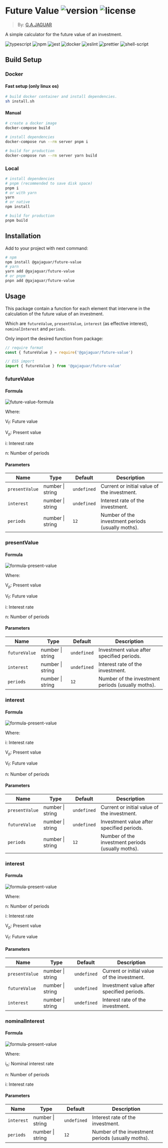 # Future Value ![version](https://img.shields.io/github/v/tag/gajaguar/future-value?label=version) ![license](https://img.shields.io/github/license/gajaguar/future-value)

> By: [G.A.JAGUAR](https://github.com/gajaguar)

A simple calculator for the future value of an investment.

![typescript](https://img.shields.io/badge/TypeScript-007ACC?style=for-the-badge&logo=typescript&logoColor=white)
![npm](https://img.shields.io/badge/npm-CB3837?style=for-the-badge&logo=npm&logoColor=white)
![jest](https://img.shields.io/badge/Jest-C21325?style=for-the-badge&logo=jest&logoColor=white)
![docker](https://img.shields.io/badge/Docker-2CA5E0?style=for-the-badge&logo=docker&logoColor=white)
![eslint](https://img.shields.io/badge/eslint-3A33D1?style=for-the-badge&logo=eslint&logoColor=white)
![prettier](https://img.shields.io/badge/prettier-1A2C34?style=for-the-badge&logo=prettier&logoColor=F7BA3E)
![shell-script](https://img.shields.io/badge/Shell_Script-121011?style=for-the-badge&logo=gnu-bash&logoColor=white)

## Build Setup

### Docker

#### Fast setup (only linux os)

```bash
# build docker container and install dependencies.
sh install.sh
```

#### Manual

```bash
# create a docker image
docker-compose build
```

```bash
# install dependencies
docker-compose run --rm server pnpm i
```

```bash
# build for production
docker-compose run --rm server yarn build
```

### Local

```bash
# install dependencies
# pnpm (recommended to save disk space)
pnpm i
# or with yarn
yarn
# or native
npm install
```

```bash
# build for production
pnpm build
```

## Installation

Add to your project with next command:

```bash
# npm
npm install @gajaguar/future-value
# yarn
yarn add @gajaguar/future-value
# or pnpm
pnpn add @gajaguar/future-value
```

## Usage

This package contain a function for each element that intervene in the
calculation of the future value of an investment.

Which are `futureValue`, `presentValue`, `interest` (as effective interest),
`nominalInterest` and `periods`.

Only import the desired function from package:

```js
// require format
const { futureValue } = require('@gajaguar/future-value')

// ES5 import
import { futureValue } from '@gajaguar/future-value'
```

### futureValue

#### Formula

![future-value-formula](https://render.githubusercontent.com/render/math?math=V_{f}=V_{p}\cdot(1%2Bi)^{n}&mode=inline)

Where:

V<sub>f</sub>: Future value

V<sub>p</sub>: Present value

i: Interest rate

n: Number of periods

#### Parameters

| Name           | Type             | Default     | Description                                       |
| -------------- | ---------------- | ----------- | ------------------------------------------------- |
| `presentValue` | number \| string | `undefined` | Current or initial value of the investment.       |
| `interest`     | number \| string | `undefined` | Interest rate of the investment.                  |
| `periods`      | number \| string | `12`        | Number of the investment periods (usually moths). |

### presentValue

#### Formula

![formula-present-value](https://render.githubusercontent.com/render/math?math=V_{p}=\frac{V_{f}}{\left(1%2Bi\right)^{n}}&mode=inline)

Where:

V<sub>p</sub>: Present value

V<sub>f</sub>: Future value

i: Interest rate

n: Number of periods

#### Parameters

| Name          | Type             | Default     | Description                                       |
| ------------- | ---------------- | ----------- | ------------------------------------------------- |
| `futureValue` | number \| string | `undefined` | Investment value after specified periods.         |
| `interest`    | number \| string | `undefined` | Interest rate of the investment.                  |
| `periods`     | number \| string | `12`        | Number of the investment periods (usually moths). |

### interest

#### Formula

![formula-present-value](https://render.githubusercontent.com/render/math?math=i=\sqrt[n]{\frac{V_{f}}{V_{p}}}-1&mode=inline)

Where:

i: Interest rate

V<sub>p</sub>: Present value

V<sub>f</sub>: Future value

n: Number of periods

#### Parameters

| Name           | Type             | Default     | Description                                       |
| -------------- | ---------------- | ----------- | ------------------------------------------------- |
| `presentValue` | number \| string | `undefined` | Current or initial value of the investment.       |
| `futureValue`  | number \| string | `undefined` | Investment value after specified periods.         |
| `periods`      | number \| string | `12`        | Number of the investment periods (usually moths). |

### interest

#### Formula

![formula-present-value](https://render.githubusercontent.com/render/math?math=n=log_{(1%2Bi)}\frac{V_{f}}{V_{p}}&mode=inline)

Where:

n: Number of periods

i: Interest rate

V<sub>p</sub>: Present value

V<sub>f</sub>: Future value

#### Parameters

| Name           | Type             | Default     | Description                                       |
| -------------- | ---------------- | ----------- | ------------------------------------------------- |
| `presentValue` | number \| string | `undefined` | Current or initial value of the investment.       |
| `futureValue`  | number \| string | `undefined` | Investment value after specified periods.         |
| `interest`    | number \| string | `undefined` | Interest rate of the investment.                  |

### nominalInterest

#### Formula

![formula-present-value](https://render.githubusercontent.com/render/math?math=i_{n}=i\cdot%20n&mode=inline)

Where:

i<sub>n</sub>: Nominal interest rate

n: Number of periods

i: Interest rate

#### Parameters

| Name           | Type             | Default     | Description                                       |
| -------------- | ---------------- | ----------- | ------------------------------------------------- |
| `interest`    | number \| string | `undefined` | Interest rate of the investment.                  |
| `periods`      | number \| string | `12`        | Number of the investment periods (usually moths). |
